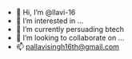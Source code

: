- 👋 Hi, I’m @llavi-16
- 👀 I’m interested in ...
- 🌱 I’m currently persuading btech
- 💞️ I’m looking to collaborate on ...
- 📫 pallavisingh16th@gmail.com

<!---
llavi-16/llavi-16 is a ✨ special ✨ repository because its `README.md` (this file) appears on your GitHub profile.
You can click the Preview link to take a look at your changes.
--->
